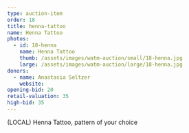 ```yaml
---
type: auction-item
order: 18
title: henna-tattoo
name: Henna Tattoo
photos:
  - id: 18-henna
    name: Henna Tattoo
    thumb: /assets/images/watm-auction/small/18-henna.jpg
    large: /assets/images/watm-auction/large/18-henna.jpg
donors:
  - name: Anastasia Seltzer
    website:
opening-bid: 20
retail-valuation: 35
high-bid: 35
---
```


(LOCAL) Henna Tattoo, pattern of your choice
